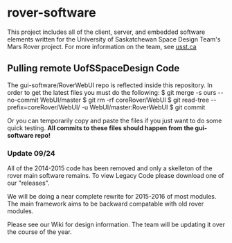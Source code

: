 # rover-software

This project includes all of the client, server, and embedded software elements written for the University of Saskatchewan Space Design Team's Mars Rover project. 
For more information on the team, see [usst.ca](http://usst.ca)

## Pulling remote UofSSpaceDesign Code

The gui-software/RoverWebUI repo is reflected inside this repository. In order to get the latest files you must do the following:
    $ git merge -s ours --no-commit WebUI/master
    $ git rm -rf coreRover/WebUI
    $ git read-tree --prefix=coreRover/WebUI/ -u WebUI/master:RoverWebUI
    $ git commit

Or you can temporarily copy and paste the files if you just want to do some quick testing.
__All commits to these files should happen from the gui-software repo!__
	
### Update 09/24

All of the 2014-2015 code has been removed and only a skelleton of the rover main software remains.
To view Legacy Code please download one of our "releases".

We will be doing a near complete rewrite for 2015-2016 of most modules. The main framework aims to be backward compatable with old rover modules.

Please see our Wiki for design information. The team will be updating it over the course of the year.
